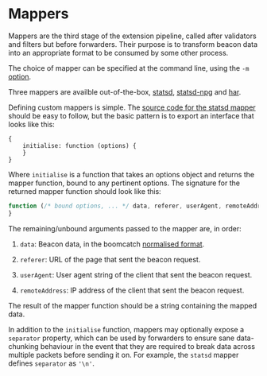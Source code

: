 # Mappers

Mappers are the third stage
of the extension pipeline,
called after validators and filters
but before forwarders.
Their purpose is to transform beacon data
into an appropriate format
to be consumed by some other process.

The choice of mapper
can be specified at the command line,
using the `-m` [option].

Three mappers are availble out-of-the-box,
[statsd], [statsd-npg] and [har].

Defining custom mappers is simple.
The [source code for the statsd mapper][src]
should be easy to follow,
but the basic pattern
is to export an interface
that looks like this:

```javscript
{
    initialise: function (options) {
    }
}
```

Where `initialise` is a function
that takes an options object
and returns the mapper function,
bound to any pertinent options.
The signature for
the returned mapper function
should look like this:

```javascript
function (/* bound options, ... */ data, referer, userAgent, remoteAddress) {
}
```

The remaining/unbound arguments
passed to the mapper
are, in order:

1. `data`:
   Beacon data,
   in the boomcatch [normalised format][format].

2. `referer`:
   URL of the page
   that sent the beacon request.

3. `userAgent`:
   User agent string of the client
   that sent the beacon request.

4. `remoteAddress`:
   IP address of the client
   that sent the beacon request.

The result of
the mapper function
should be a string
containing the mapped data.

In addition to
the `initialise` function,
mappers may optionally expose
a `separator` property,
which can be used by forwarders
to ensure sane data-chunking behaviour
in the event that
they are required
to break data
across multiple packets
before sending it on.
For example,
the `statsd` mapper
defines `separator`
as `'\n'`.

[option]: ../../README.md#from-the-command-line
[statsd]: statsd.md
[statsd-npg]: statsd-npg.md
[har]: har.md
[src]: ../../src/mappers/statsd.js
[format]: ../data.md

